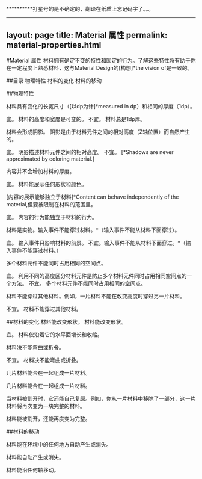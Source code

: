 **********打星号的是不确定的，翻译在纸质上忘记码字了。。。


---
layout: page
title: Material 属性
permalink: material-properties.html
---
#Material 属性
材料拥有确定不变的特性和固定的行为。了解这些特性将有助于你在一定程度上熟悉材料，这与Material Design的[构想]*the vision of是一致的。

##目录
物理特性
材料的变化
材料的移动

##物理特性

材料具有变化的长宽尺寸（[以dp为计]*measured in dp）和相同的厚度（1dp）。

宜。
材料的高度和宽度是可变的。
不宜。
材料总是1dp厚。

材料会形成阴影。
阴影是由于材料元件之间的相对高度（Z轴位置）而自然产生的。

宜。
阴影描述材料元件之间的相对高度。
不宜。
[*Shadows are never approximated by coloring material.]

内容并不会增加材料的厚度。

宜。
材料能展示任何形状和颜色。

[内容的展示能够独立于材料]*Content can behave independently of the material,但要被限制在材料的范围里。

宜。
内容的行为能独立于材料的行为。

材料是实物。输入事件不能穿过材料。*（输入事件不能从材料下面穿过）。

宜。
输入事件只影响材料的前景。
不宜。输入事件不能从材料下面穿过。*（输入事件不能穿过材料。）

多个材料元件不能同时占用相同的空间点。

宜。
利用不同的高度区分材料元件是防止多个材料元件同时占用相同空间点的一个方法。
不宜。
多个材料元件不能同时占用相同的空间点。

材料不能穿过其他材料。例如，一片材料不能在改变高度时穿过另一片材料。

不宜。
材料不能穿过其他材料。

##材料的变化
材料能改变形状。
材料能改变形状。

宜。
材料仅沿着它的水平面增长和收缩。

材料决不能弯曲或折叠。

不宜。
材料决不能弯曲或折叠。

几片材料能合在一起组成一片材料。

几片材料能合在一起组成一片材料。

当材料被割开时，它还能自己复原。例如，你从一片材料中移除了一部分，这一片材料将再次变为一块完整的材料。

材料能被割开，还能再度变为完整。

##材料的移动

材料能在环境中的任何地方自动产生或消失。

材料能自动产生或消失。

材料能沿任何轴移动。

